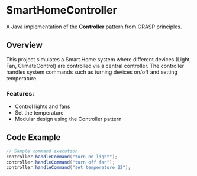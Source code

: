 # SmartHomeController

A Java implementation of the **Controller** pattern from GRASP principles.

## Overview

This project simulates a Smart Home system where different devices (Light, Fan, ClimateControl) are controlled via a central controller. The controller handles system commands such as turning devices on/off and setting temperature.

### Features:
- Control lights and fans
- Set the temperature
- Modular design using the Controller pattern

## Code Example

```java
// Sample command execution
controller.handleCommand("turn on light");
controller.handleCommand("turn off fan");
controller.handleCommand("set temperature 22");

